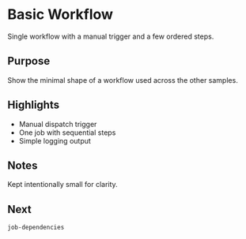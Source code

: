 # Basic Workflow

Single workflow with a manual trigger and a few ordered steps.

## Purpose
Show the minimal shape of a workflow used across the other samples.

## Highlights
- Manual dispatch trigger
- One job with sequential steps
- Simple logging output

## Notes
Kept intentionally small for clarity.

## Next
`job-dependencies`